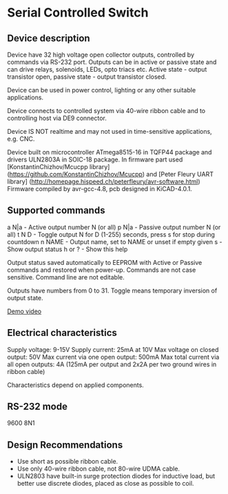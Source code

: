 # Serial Controlled Switch

## Device description
Device have 32 high voltage open collector outputs, controlled by commands
via RS-232 port. Outputs can be in active or passive state and can drive
relays, solenoids, LEDs, opto triacs etc.
Active state - output transistor open, passive state - output transistor
closed.

Device can be used in power control, lighting or any other suitable
applications.

Device connects to controlled system via 40-wire ribbon cable and to
controlling host via DE9 connector.

Device IS NOT realtime and may not used in time-sensitive applications,
e.g. CNC.

Device built on microcontroller ATmega8515-16 in TQFP44 package and
drivers ULN2803A in SOIC-18 package.
In firmware part used [KonstantinChizhov/Mcucpp library] (https://github.com/KonstantinChizhov/Mcucpp)
and [Peter Fleury UART library] (http://homepage.hispeed.ch/peterfleury/avr-software.html)
Firmware compiled by avr-gcc-4.8, pcb designed in KiCAD-4.0.1.

## Supported commands
a N|a   - Active output number N (or all)
p N|a   - Passive output number N (or all)
t N D   - Toggle output N for D (1-255) seconds, press s for stop during 
          countdown
n NAME  - Output name, set to NAME or unset if empty given
s       - Show output status
h or ?  - Show this help

Output status saved automatically to EEPROM with Active or Passive commands
and restored when power-up.
Commands are not case sensitive. Command line are not editable.

Outputs have numbers from 0 to 31. Toggle means temporary inversion of
output state.

[Demo video](https://youtu.be/6nN7ayRqDR0)

## Electrical characteristics
Supply voltage: 9-15V
Supply current: 25mA at 10V
Max voltage on closed output: 50V
Max current via one open output: 500mA
Max total current via all open outputs: 4A (125mA per output and 2x2A per
two ground wires in ribbon cable)

Characteristics depend on applied components.

## RS-232 mode
9600 8N1


## Design Recommendations
* Use short as possible ribbon cable.
* Use only 40-wire ribbon cable, not 80-wire UDMA cable.
* ULN2803 have built-in surge protection diodes for inductive load, but
better use discrete diodes, placed as close as possible to coil.
